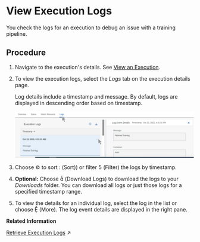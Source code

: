 <!-- loioafec746903f24c15ac60f6fe473d64f7 -->

<link rel="stylesheet" type="text/css" href="css/sap-icons.css"/>

# View Execution Logs

You check the logs for an execution to debug an issue with a training pipeline.



## Procedure

1.  Navigate to the execution's details. See [View an Execution](view-an-execution-33bae6d.md).

2.  To view the execution logs, select the *Logs* tab on the execution details page.

    Log details include a timestamp and message. By default, logs are displayed in descending order based on timestamp.

    ![](images/Image_AIL_Execution_Enhanced_Logs_b72f296.png)

3.  Choose :gear: to sort <span class="SAP-icons-V5"></span> \(Sort\)\) or filter <span class="SAP-icons-V5"></span> \(Filter\) the logs by timestamp.

4.  **Optional:** Choose <span class="SAP-icons-V5"></span> \(Download Logs\) to download the logs to your *Downloads* folder. You can download all logs or just those logs for a specified timestamp range.

5.  To view the details for an individual log, select the log in the list or choose <span class="SAP-icons-V5"></span> \(More\). The log event details are displayed in the right pane.


**Related Information**  


[Retrieve Execution Logs](https://help.sap.com/viewer/2d6c5984063c40a59eda62f4a9135bee/CLOUD/en-US/fbc55d35ab7e45aab01d05509361808c.html "accessed in the deployment and execution logs.") :arrow_upper_right:


